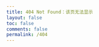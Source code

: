 ```yaml
---
title: 404 Not Found：该页无法显示
layout: false
toc: false
comments: false
permalink: /404
---
```

<html>
<head>
  <meta http-equiv="content-type" content="text/html;charset=utf-8;"/>
  <meta http-equiv="X-UA-Compatible" content="IE=edge,chrome=1" />
  <meta name="robots" content="all" />
  <meta name="robots" content="index,follow"/>
</head>
<body>

<script type="text/javascript" src="http://www.qq.com/404/search_children.js" charset="utf-8" homePageUrl="http://wikimore.github.io" homePageName="回到我的主页"></script>

</body>
</html>